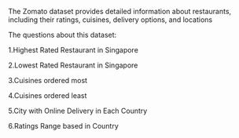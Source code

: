 The Zomato dataset provides detailed information about restaurants, including their ratings, cuisines, delivery options, and locations

The questions about this dataset:

1.Highest Rated Restaurant in Singapore

2.Lowest Rated Restaurant in Singapore

3.Cuisines ordered most

4.Cuisines ordered least

5.City with Online Delivery in Each Country

6.Ratings Range based in Country
